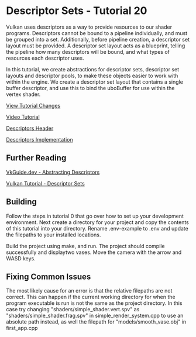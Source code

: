 # Descriptor Sets - Tutorial 20

Vulkan uses descriptors as a way to provide resources to our shader programs.  Descriptors cannot be bound to a pipeline individually, and must be grouped into a set. Additionally, before pipeline creation, a descriptor set layout must be provided. A descriptor set layout acts as a blueprint, telling the pipeline how many descriptors will be bound, and what types of resources each descriptor uses.

In this tutorial, we create abstractions for descriptor sets, descriptor set layouts and descriptor pools, to make these objects easier to work with within the engine. We create a descriptor set layout that contains a single buffer descriptor, and use this to bind the uboBuffer for use within the vertex shader.

[View Tutorial Changes](https://github.com/blurrypiano/littleVulkanEngine/commit/17b43cb62389e75d9763ccfed503702281e76473)

[Video Tutorial](https://youtu.be/d5p44idnZLQ)

[Descriptors Header](https://pastebin.com/yU7dMAxt)

[Descriptors Implementation](https://pastebin.com/hZ6ax53w)

## Further Reading

[VkGuide.dev - Abstracting Descriptors](https://vkguide.dev/docs/extra-chapter/abstracting_descriptors/)

[Vulkan Tutorial - Descriptor Sets](https://vulkan-tutorial.com/Uniform_buffers/Descriptor_layout_and_buffer)

## Building

Follow the steps in tutorial 0 that go over how to set up your development environment. Next create a directory for your project and copy the contents of this tutorial into your directory. Rename .env-example to .env and update the filepaths to your installed locations.

Build the project using make, and run. The project should compile successfully and displaytwo vases. Move the camera with the arrow and WASD keys.

## Fixing Common Issues

The most likely cause for an error is that the relative filepaths are not correct. This can happen if the current working directory for when the program executable is run is not the same as the project directory. In this case try changing "shaders/simple_shader.vert.spv" as "shaders/simple_shader.frag.spv" in simple_render_system.cpp to use an absolute path instead, as well the filepath for "models/smooth_vase.obj" in first_app.cpp
